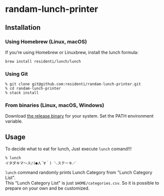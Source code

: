 # randam-lunch-printer

## Installation
### Using Homebrew (Linux, macOS)
If you’re using Homebrew or Linuxbrew, install the lunch formula:
```
brew install residenti/lunch/lunch
```

### Using Git
```
% git clone git@github.com:residenti/randam-lunch-printer.git
% cd randam-lunch-printer
% stack install
```

### From binaries (Linux, macOS, Windows)
Download [the release binary](https://github.com/residenti/randam-lunch-printer/releases) for your system.
Set the PATH environment variable.

## Usage
To decide what to eat for lunch, Just execute `lunch` comand!!!
```
% lunch
イタダキマ～ス♪(●人´∀｀) ＼ステーキ／
```
`lunch` command randomly prints Lunch Category from "Lunch Category List".  
This "Lunch Category List" is just `$HOME/categories.csv`. So it is possible to prepare on your own and be customized.
